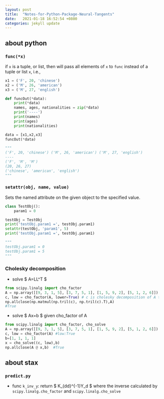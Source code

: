 ```yaml
---
layout: post
title:  "Notes-for-Python-Package-Neural-Tangents"
date:   2021-01-18 16:52:54 +0800
categories: jekyll update 
---
```

## about python
### `func(*x)`
if `x` is a tuple, or list, then will pass all elements of `x` to `func` instead of a tuple or list `x`, i.e., 

```python
x1 = ('F', 20, 'chinese')
x2 = ('M', 26, 'american')
x3 = ('M', 27, 'english')

def funcOut(*data):
    print(*data)
    names, ages, nationalities = zip(*data)
    print('----')
    print(names)
    print(ages)
    print(nationalities)

data = [x1,x2,x3]
funcOut(*data)

"""
('F', 20, 'chinese') ('M', 26, 'american') ('M', 27, 'english')
----
('F', 'M', 'M')
(20, 26, 27)
('chinese', 'american', 'english')
"""

```

### `setattr(obj, name, value)` 
Sets the named attribute on the given object to the specified value.

```python
class TestObj():
    param1 = 0

testObj = TestObj
print('testObj.param1 =', testObj.param1)
setattr(testObj, 'param1', 5)
print('testObj.param1 =', testObj.param1)

"""
testObj.param1 = 0
testObj.param1 = 5
"""
``` 

### Cholesky decomposition
* solve $ A=LL^T $ 
```python
from scipy.linalg import cho_factor
A = np.array([[9, 3, 1, 5], [3, 7, 5, 1], [1, 5, 9, 2], [5, 1, 2, 6]])
c, low = cho_factor(A, lower=True) # c is cholesky decomposition of A that cc'=A
np.allclose(np.matmul(np.tril(c), np.tril(c).T),A)
#True
```
* solve $ Ax=b $ given cho\_factor of A
```python
from scipy.linalg import cho_factor, cho_solve
A = np.array([[9, 3, 1, 5], [3, 7, 5, 1], [1, 5, 9, 2], [5, 1, 2, 6]])
c, low = cho_factor(A) #low:True
b=[1, 1, 1, 1]
x = cho_solve((c, low),b)
np.allclose(A @ x,b)  #True
```

## about stax
### `predict.py`
* func `k_inv_y`: return $ K_{dd}^{-1}Y_d $ where the inverse calculated by `scipy.linalg.cho_factor` and `scipy.linalg.cho_solve`
